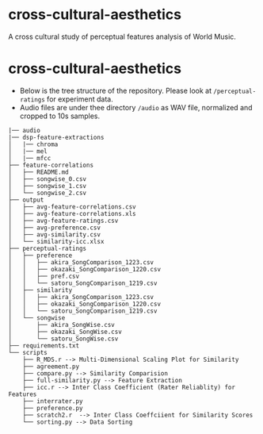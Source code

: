 # cross-cultural-aesthetics
A cross cultural study of perceptual features analysis of World Music. 
# cross-cultural-aesthetics

* Below is the tree structure of the repository. Please look at `/perceptual-ratings` for experiment data.
* Audio files are under thee directory `/audio` as WAV file, normalized and cropped to 10s samples.


```
|── audio
|── dsp-feature-extractions
│   |── chroma
│   |── mel
│   |── mfcc
├── feature-correlations
│   ├── README.md
│   ├── songwise_0.csv
│   ├── songwise_1.csv
│   └── songwise_2.csv
├── output
│   ├── avg-feature-correlations.csv
│   ├── avg-feature-correlations.xls
│   ├── avg-feature-ratings.csv
│   ├── avg-preference.csv
│   ├── avg-similarity.csv
│   └── similarity-icc.xlsx
├── perceptual-ratings
│   ├── preference
│   │   ├── akira_SongComparison_1223.csv
│   │   ├── okazaki_SongComparison_1220.csv
│   │   ├── pref.csv
│   │   └── satoru_SongComparison_1219.csv
│   ├── similarity
│   │   ├── akira_SongComparison_1223.csv
│   │   ├── okazaki_SongComparison_1220.csv
│   │   └── satoru_SongComparison_1219.csv
│   └── songwise
│       ├── akira_SongWise.csv
│       ├── okazaki_SongWise.csv
│       └── satoru_SongWise.csv
├── requirements.txt
└── scripts
    ├── R_MDS.r --> Multi-Dimensional Scaling Plot for Similarity
    ├── agreement.py
    ├── compare.py --> Similarity Comparision
    ├── full-similarity.py --> Feature Extraction
    ├── icc.r --> Inter Class Coefficient (Rater Reliablity) for Features
    ├── interrater.py
    ├── preference.py
    ├── scratch2.r  --> Inter Class Coeffciient for Similarity Scores
    └── sorting.py --> Data Sorting
```
